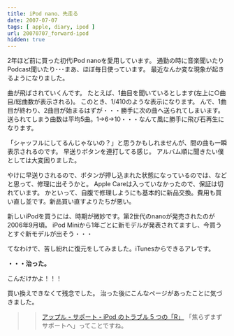 ```yaml
---
title: iPod nano、先走る
date: 2007-07-07
tags: [ apple, diary, ipod ]
url: 20070707_forward-ipod
hidden: true
---
```

2年ほど前に買った初代iPod nanoを愛用しています。
通勤の時に音楽聞いたりPodcast聞いたり･･･まあ、ほぼ毎日使っています。
最近なんか変な現象が起きるようになりました。

<!--more-->
曲が飛ばされていくんです。
たとえば、1曲目を聞いているとします(左上に○曲目/総曲数が表示される)。
このとき、1/410のような表示になります。
んで、1曲目が終わり、2曲目が始まるはずが・・・勝手に次の曲へ送られてしまいます。
送られてしまう曲数は平均5曲。1→6→10・・・なんて風に勝手に飛び石再生になります。

「シャッフルにしてるんじゃないの？」と思うかもしれませんが、間の曲も一瞬表示されるのです。
早送りボタンを連打してる感じ。
アルバム順に聞きたい僕としては大変困りました。

やけに早送りされるので、ボタンが押し込まれた状態になっているのでは、などと思って、修理に出そうかと。
Apple Careは入っていなかったので、保証は切れています。
かといって、自腹で修理しようにも基本的に新品交換。費用も買い直し並です。新品買い直すよりたちが悪い。

新しいiPodを買うには、時期が微妙です。第2世代のnanoが発売されたのが2006年9月頃。
iPod Miniから1年ごとに新モデルが発表されてますし、今買うとすぐ新モデルが出そう・・・

てなわけで、苦し紛れに復元をしてみました。iTunesからできるアレです。

<strong>・・・治った。</strong>

こんだけかよ！！！

買い換えできなくて残念でした。
治った後にこんなページがあったことに気づきました。
>><a href="http://www.apple.com/jp/support/ipod/five_rs/">アップル - サポート - iPod のトラブル 5 つの「R」</a>
「焦らずまずサポートへ」ってことですね。
